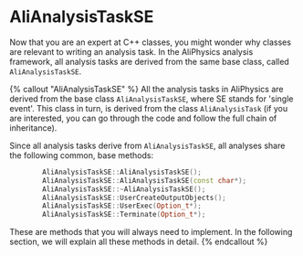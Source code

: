 # AliAnalysisTaskSE

Now that you are an expert at C++ classes, you might wonder why classes are relevant to writing an analysis task. In the AliPhysics analysis framework, all analysis tasks are derived from the same base class, called `AliAnalysisTaskSE`. 

{% callout "AliAnalysisTaskSE" %}
All the analysis tasks in AliPhysics are derived from the base class `AliAnalysisTaskSE`, where SE stands for 'single event'. This class in turn, is derived from the class `AliAnalysisTask` (if you are interested, you can go through the code and follow the full chain of inheritance). 

Since all analysis tasks derive from `AliAnalysisTaskSE`, all analyses share the following common, base methods:

```cpp
        AliAnalysisTaskSE::AliAnalysisTaskSE();
        AliAnalysisTaskSE::AliAnalysisTaskSE(const char*);
        AliAnalysisTaskSE::~AliAnalysisTaskSE();
        AliAnalysisTaskSE::UserCreateOutputObjects();
        AliAnalysisTaskSE::UserExec(Option_t*);
        AliAnalysisTaskSE::Terminate(Option_t*);
```

These are methods that you will always need to implement. In the following section, we will explain all these methods in detail.
{% endcallout %}
